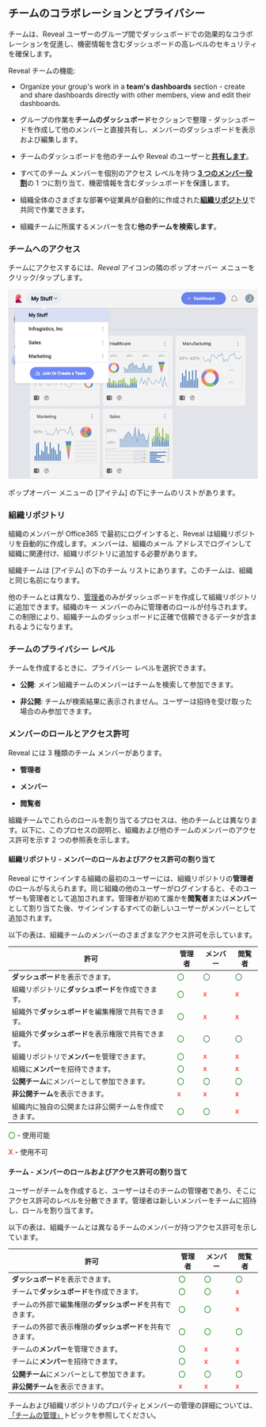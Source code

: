 ## チームのコラボレーションとプライバシー

チームは、Reveal ユーザーのグループ間でダッシュボードでの効果的なコラボレーションを促進し、機密情報を含むダッシュボードの高レベルのセキュリティを確保します。

Reveal チームの機能:

  - Organize your group's work in a **team's dashboards** section -
    create and share dashboards directly with other members, view and
    edit their dashboards.

  - グループの作業を**チームのダッシュボード**セクションで整理 - ダッシュボードを作成して他のメンバーと直接共有し、メンバーのダッシュボードを表示および編集します。

  - チームのダッシュボードを他のチームや Reveal のユーザーと[**共有します**](~/jp/sharing-dashboards/sharing-dashboards.md)。

  - すべてのチーム メンバーを個別のアクセス レベルを持つ [**3 つのメンバー役割**](#members-roles-permissions)の 1 つに割り当て、機密情報を含むダッシュボードを保護します。

  - 組織全体のさまざまな部署や従業員が自動的に作成された[**組織リポジトリ**](#organization-team)で共同で作業できます。

  - 組織チームに所属するメンバーを含む**他のチームを検索します**。

### チームへのアクセス

チームにアクセスするには、*Reveal* アイコンの隣のポップオーバー メニューをクリック/タップします。

![Accessing teams popover menu](images/accessing-teams-menu.png)

ポップオーバー メニューの [アイテム] の下にチームのリストがあります。

<a name='organization-team'></a>
### 組織リポジトリ

組織のメンバーが Office365 で最初にログインすると、Reveal は組織リポジトリを自動的に作成します。メンバーは、組織のメール アドレスでログインして組織に関連付け、組織リポジトリに追加する必要があります。 

組織チームは [アイテム] の下のチーム リストにあります。このチームは、組織と同じ名前になります。

他のチームとは異なり、[管理者](#members-roles-permissions)のみがダッシュボードを作成して組織リポジトリに追加できます。組織のキー メンバーのみに管理者のロールが付与されます。この制限により、組織チームのダッシュボードに正確で信頼できるデータが含まれるようになります。

<a name='team-privacy-levels'></a>
### チームのプライバシー レベル

チームを作成するときに、プライバシー レベルを選択できます。

  - **公開**: メイン組織チームのメンバーはチームを検索して参加できます。

  - **非公開**: チームが検索結果に表示されません。ユーザーは招待を受け取った場合のみ参加できます。

<a name='members-roles-permissions'></a>
### メンバーのロールとアクセス許可

Reveal には 3 種類のチーム メンバーがあります。

  - **管理者**

  - **メンバー**

  - **閲覧者**

組織チームでこれらのロールを割り当てるプロセスは、他のチームとは異なります。以下に、このプロセスの説明と、組織および他のチームのメンバーのアクセス許可を示す 2 つの参照表を示します。

#### 組織リポジトリ - メンバーのロールおよびアクセス許可の割り当て

Reveal にサインインする組織の最初のユーザーには、組織リポジトリの**管理者**のロールが与えられます。同じ組織の他のユーザーがログインすると、そのユーザーも管理者として追加されます。管理者が初めて誰かを**閲覧者**または**メンバー**として割り当てた後、サインインするすべての新しいユーザーがメンバーとして追加されます。

以下の表は、組織チームのメンバーのさまざまなアクセス許可を示しています。

| 許可                                                      | 管理者                                   | メンバー                                  | 閲覧者                                  |
| --------------------------------------------------------------- | --------------------------------------- | --------------------------------------- | --------------------------------------- |
| **ダッシュボード**を表示できます。                                         | <span style="color: #007F00">〇</span> | <span style="color: #007F00">〇</span> | <span style="color: #007F00">〇</span> |
| 組織リポジトリに**ダッシュボード**を作成できます。                 | <span style="color: #007F00">〇</span> | <span style="color: #FF0000">x</span>  | <span style="color: #FF0000">x</span>  |
| 組織外で**ダッシュボード**を編集権限で共有できます。  | <span style="color: #007F00">〇</span> | <span style="color: #FF0000">x</span>  | <span style="color: #FF0000">x</span>  |
| 組織外で**ダッシュボード**を表示権限で共有できます。  | <span style="color: #007F00">〇</span> | <span style="color: #007F00">〇</span> | <span style="color: #007F00">〇</span> |
| 組織リポジトリで**メンバー**を管理できます。           | <span style="color: #007F00">〇</span> | <span style="color: #FF0000">x</span>  | <span style="color: #FF0000">x</span>  |
| 組織に**メンバー**を招待できます。                              | <span style="color: #007F00">〇</span> | <span style="color: #FF0000">x</span>  | <span style="color: #FF0000">x</span>  |
| **公開チーム**にメンバーとして参加できます。                           | <span style="color: #007F00">〇</span> | <span style="color: #007F00">〇</span> | <span style="color: #007F00">〇</span> |
| **非公開チーム**を表示できます。                                      | <span style="color: #FF0000">x</span>  | <span style="color: #FF0000">x</span>  | <span style="color: #FF0000">x</span>  |
| 組織内に独自の公開または非公開チームを作成できます。 | <span style="color: #007F00">〇</span> | <span style="color: #007F00">〇</span> | <span style="color: #FF0000">x</span>  |

<span style="color: #007F00">〇</span> - 使用可能

<span style="color: #FF0000">X</span> - 使用不可

#### チーム - メンバーのロールおよびアクセス許可の割り当て

ユーザーがチームを作成すると、ユーザーはそのチームの管理者であり、そこにアクセス許可のレベルを分散できます。管理者は新しいメンバーをチームに招待し、ロールを割り当てます。

以下の表は、組織チームとは異なるチームのメンバーが持つアクセス許可を示しています。

| 許可                                                      | 管理者                                   | メンバー                                  | 閲覧者                                  |
| --------------------------------------------------------------- | --------------------------------------- | --------------------------------------- | --------------------------------------- |
| **ダッシュボード**を表示できます。                                         | <span style="color: #007F00">〇</span> | <span style="color: #007F00">〇</span> | <span style="color: #007F00">〇</span> |
| チームで**ダッシュボード**を作成できます。                           | <span style="color: #007F00">〇</span> | <span style="color: #007F00">〇</span> | <span style="color: #FF0000">x</span>  |
| チームの外部で編集権限の**ダッシュボード**を共有できます。 | <span style="color: #007F00">〇</span> | <span style="color: #007F00">〇</span> | <span style="color: #FF0000">x</span>  |
| チームの外部で表示権限の**ダッシュボード**を共有できます。 | <span style="color: #007F00">〇</span> | <span style="color: #007F00">〇</span> | <span style="color: #007F00">〇</span> |
| チームの**メンバー**を管理できます。                                    | <span style="color: #007F00">〇</span> | <span style="color: #FF0000">x</span>  | <span style="color: #FF0000">x</span>  |
| チームに**メンバー**を招待できます。                              | <span style="color: #007F00">〇</span> | <span style="color: #FF0000">x</span>  | <span style="color: #FF0000">x</span>  |
| **公開チーム**にメンバーとして参加できます。                           | <span style="color: #007F00">〇</span> | <span style="color: #007F00">〇</span> | <span style="color: #007F00">〇</span> |
| **非公開チーム**を表示できます。                                      | <span style="color: #FF0000">x</span>  | <span style="color: #FF0000">x</span>  | <span style="color: #FF0000">x</span>  |

チームおよび組織リポジトリのプロパティとメンバーの管理の詳細については、[「チームの管理」](managing-your-team.md)トピックを参照してください。
